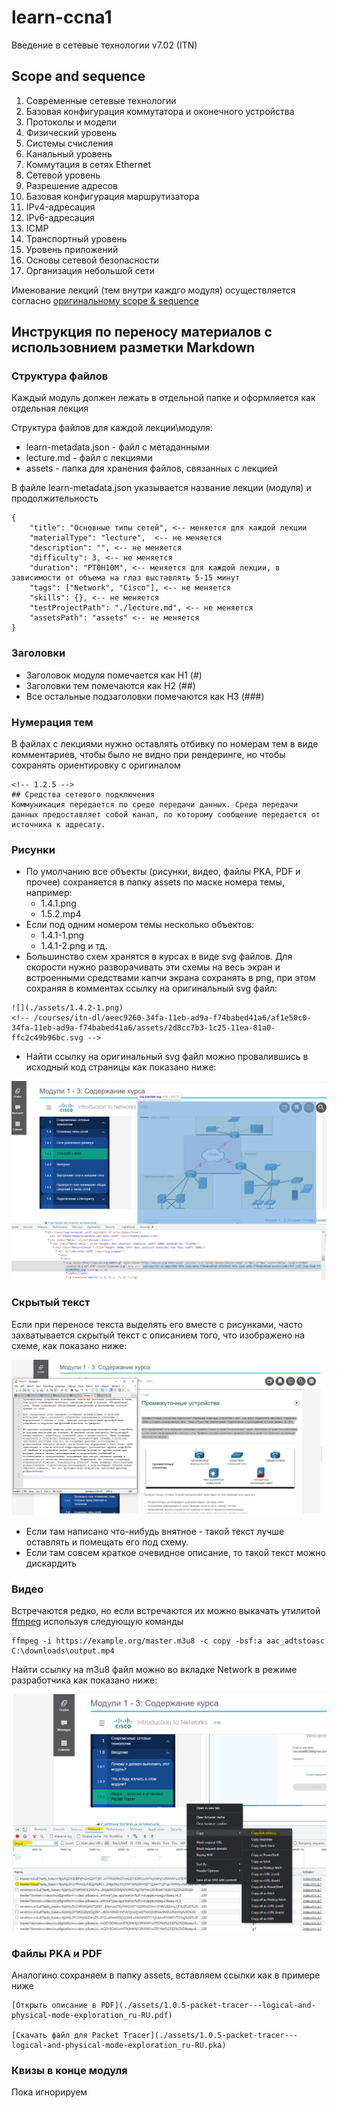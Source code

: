 # learn-ccna1
Введение в сетевые технологии v7.02 (ITN)

## Scope and sequence

1.	Современные сетевые технологии 
2.	Базовая конфигурация коммутатора и оконечного устройства 
3.	Протоколы и модели 
4.	Физический уровень 
5.	Системы счисления 
6.	Канальный уровень 
7.	Коммутация в сетях Ethernet 
8.	Сетевой уровень 
9.	Разрешение адресов 
10.	Базовая конфигурация маршрутизатора 
11.	IPv4-адресация 
12.	IPv6-адресация 
13.	ICMP 
14.	Транспортный уровень 
15.	Уровень приложений 
16.	Основы сетевой безопасности 
17.	Организация небольшой сети 

Именование лекций (тем внутри каждго модуля) осуществляется согласно [оригинальному scope & sequence](./readme-assets/itn-v7.02-scope-and-sequence.pdf)

## Инструкция по переносу материалов с иcпользовнием разметки Markdown

### Структура файлов

Каждый модуль должен лежать в отдельной папке и оформляется как отдельная лекция

Структура файлов для каждой лекции\модуля:
- learn-metadata.json - файл с метаданными
- lecture.md - файл с лекциями
- assets - папка для хранения файлов, связанных с лекцией

В файле learn-metadata.json указывается название лекции (модуля) и продолжительность

```
{
    "title": "Основные типы сетей", <-- меняется для каждой лекции
    "materialType": "lecture",  <-- не меняется
    "description": "", <-- не меняется
    "difficulty": 3, <-- не меняется
    "duration": "PT0H10M", <-- меняется для каждой лекции, в зависимости от объема на глаз выставлять 5-15 минут
    "tags": ["Network", "Cisco"], <-- не меняется
    "skills": {}, <-- не меняется
    "testProjectPath": "./lecture.md", <-- не меняется
    "assetsPath": "assets" <-- не меняется
}
```

### Заголовки
- Заголовок модуля помечается как H1 (#)
- Заголовки тем помечаются как H2 (##)
- Все остальные подзаголовки помечаются как H3 (###)

### Нумерация тем

В файлах с лекциями нужно оставлять отбивку по номерам тем в виде комментариев, чтобы было не видно при рендеринге, но чтобы сохранять ориентировку с оригиналом

```
<!-- 1.2.5 -->
## Средства сетевого подключения
Коммуникация передается по среде передачи данных. Среда передачи данных предоставляет собой канал, по которому сообщение передается от источника к адресату.
```

### Рисунки

- По умолчанию все объекты (рисунки, видео, файлы PKA, PDF и прочее) сохраняется в папку assets по маске номера темы, например:
  - 1.4.1.png
  - 1.5.2.mp4
- Если под одним номером темы несколько объектов:
  - 1.4.1-1.png
  - 1.4.1-2.png и тд.
- Большинство схем хранятся в курсах в виде svg файлов. Для скорости нужно разворачивать эти схемы на весь экран и встроенными средствами капчи экрана сохранять в png, при этом сохраняя в комментах ссылку на оригинальный svg файл:
```
![](./assets/1.4.2-1.png)
<!-- /courses/itn-dl/aeec9260-34fa-11eb-ad9a-f74babed41a6/af1e50c0-34fa-11eb-ad9a-f74babed41a6/assets/2d8cc7b3-1c25-11ea-81a0-ffc2c49b96bc.svg -->
```
- Найти ссылку на оригинальный svg файл можно провалившись в исходный код страницы как показано ниже:

![](./readme-assets/pictures.png)

### Скрытый текст

Если при переносе текста выделять его вместе с рисунками, часто захватывается скрытый текст с описанием того, что изображено на схеме, как показано ниже:

![](./readme-assets/hidden_text.png)

- Если там написано что-нибудь внятное - такой текст лучше оставлять и помещать его под схему.
- Если там совсем краткое очевидное описание, то такой текст можно дискардить

### Видео

Встречаются редко, но если встречаются их можно выкачать утилитой [ffmpeg](https://1drv.ms/u/s!At1RfXB5mNd79FouXrqLgHRRkUgd?e=W0K1lF) используя следующую команды

```
ffmpeg -i https://example.org/master.m3u8 -c copy -bsf:a aac_adtstoasc C:\downloads\output.mp4
```

Найти ссылку на m3u8 файл можно во вкладке Network в режиме разработчика как показано ниже:

![](./readme-assets/video.png)

### Файлы PKA и PDF

Аналогино сохраняем в папку assets, вставляем ссылки как в примере ниже

```
[Открыть описание в PDF](./assets/1.0.5-packet-tracer---logical-and-physical-mode-exploration_ru-RU.pdf)

[Скачать файл для Packet Tracer](./assets/1.0.5-packet-tracer---logical-and-physical-mode-exploration_ru-RU.pka)
```

### Квизы в конце модуля

Пока игнорируем
